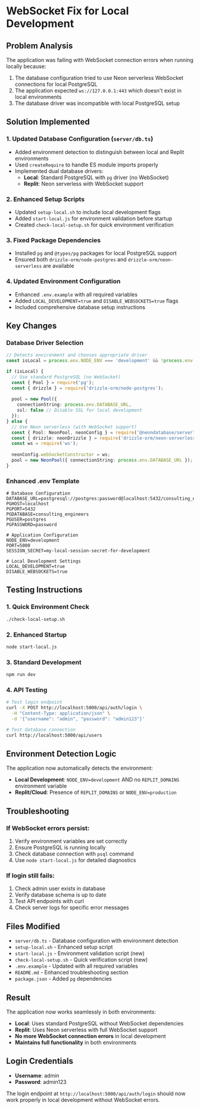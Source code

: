 # WebSocket Fix for Local Development

## Problem Analysis
The application was failing with WebSocket connection errors when running locally because:
1. The database configuration tried to use Neon serverless WebSocket connections for local PostgreSQL
2. The application expected `ws://127.0.0.1:443` which doesn't exist in local environments
3. The database driver was incompatible with local PostgreSQL setup

## Solution Implemented

### 1. Updated Database Configuration (`server/db.ts`)
- Added environment detection to distinguish between local and Replit environments
- Used `createRequire` to handle ES module imports properly
- Implemented dual database drivers:
  - **Local**: Standard PostgreSQL with `pg` driver (no WebSocket)
  - **Replit**: Neon serverless with WebSocket support

### 2. Enhanced Setup Scripts
- Updated `setup-local.sh` to include local development flags
- Added `start-local.js` for environment validation before startup
- Created `check-local-setup.sh` for quick environment verification

### 3. Fixed Package Dependencies
- Installed `pg` and `@types/pg` packages for local PostgreSQL support
- Ensured both `drizzle-orm/node-postgres` and `drizzle-orm/neon-serverless` are available

### 4. Updated Environment Configuration
- Enhanced `.env.example` with all required variables
- Added `LOCAL_DEVELOPMENT=true` and `DISABLE_WEBSOCKETS=true` flags
- Included comprehensive database setup instructions

## Key Changes

### Database Driver Selection
```typescript
// Detects environment and chooses appropriate driver
const isLocal = process.env.NODE_ENV === 'development' && !process.env.REPLIT_DOMAINS;

if (isLocal) {
  // Use standard PostgreSQL (no WebSocket)
  const { Pool } = require('pg');
  const { drizzle } = require('drizzle-orm/node-postgres');
  
  pool = new Pool({
    connectionString: process.env.DATABASE_URL,
    ssl: false // Disable SSL for local development
  });
} else {
  // Use Neon serverless (with WebSocket support)
  const { Pool: NeonPool, neonConfig } = require('@neondatabase/serverless');
  const { drizzle: neonDrizzle } = require('drizzle-orm/neon-serverless');
  const ws = require('ws');
  
  neonConfig.webSocketConstructor = ws;
  pool = new NeonPool({ connectionString: process.env.DATABASE_URL });
}
```

### Enhanced .env Template
```env
# Database Configuration
DATABASE_URL=postgresql://postgres:password@localhost:5432/consulting_engineers
PGHOST=localhost
PGPORT=5432
PGDATABASE=consulting_engineers
PGUSER=postgres
PGPASSWORD=password

# Application Configuration
NODE_ENV=development
PORT=5000
SESSION_SECRET=my-local-session-secret-for-development

# Local Development Settings
LOCAL_DEVELOPMENT=true
DISABLE_WEBSOCKETS=true
```

## Testing Instructions

### 1. Quick Environment Check
```bash
./check-local-setup.sh
```

### 2. Enhanced Startup
```bash
node start-local.js
```

### 3. Standard Development
```bash
npm run dev
```

### 4. API Testing
```bash
# Test login endpoint
curl -X POST http://localhost:5000/api/auth/login \
  -H "Content-Type: application/json" \
  -d '{"username": "admin", "password": "admin123"}'

# Test database connection
curl http://localhost:5000/api/users
```

## Environment Detection Logic

The application now automatically detects the environment:
- **Local Development**: `NODE_ENV=development` AND no `REPLIT_DOMAINS` environment variable
- **Replit/Cloud**: Presence of `REPLIT_DOMAINS` or `NODE_ENV=production`

## Troubleshooting

### If WebSocket errors persist:
1. Verify environment variables are set correctly
2. Ensure PostgreSQL is running locally
3. Check database connection with `psql` command
4. Use `node start-local.js` for detailed diagnostics

### If login still fails:
1. Check admin user exists in database
2. Verify database schema is up to date
3. Test API endpoints with curl
4. Check server logs for specific error messages

## Files Modified
- `server/db.ts` - Database configuration with environment detection
- `setup-local.sh` - Enhanced setup script
- `start-local.js` - Environment validation script (new)
- `check-local-setup.sh` - Quick verification script (new)
- `.env.example` - Updated with all required variables
- `README.md` - Enhanced troubleshooting section
- `package.json` - Added `pg` dependencies

## Result
The application now works seamlessly in both environments:
- **Local**: Uses standard PostgreSQL without WebSocket dependencies
- **Replit**: Uses Neon serverless with full WebSocket support
- **No more WebSocket connection errors** in local development
- **Maintains full functionality** in both environments

## Login Credentials
- **Username**: admin
- **Password**: admin123

The login endpoint at `http://localhost:5000/api/auth/login` should now work properly in local development without WebSocket errors.